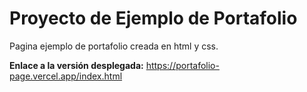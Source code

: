 #  Proyecto de Ejemplo de Portafolio

Pagina ejemplo de portafolio creada en html y css.

**Enlace a la versión desplegada:** https://portafolio-page.vercel.app/index.html
